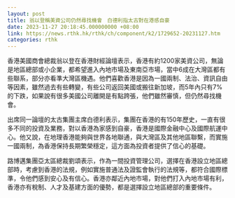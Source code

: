 ```yaml
---
layout: post
title: 翁以登稱美資公司仍然尋找機會　白德利指太古對在港感自豪
date: 2023-11-27 20:18:45.000000000 +08:00
link: https://news.rthk.hk/rthk/ch/component/k2/1729652-20231127.htm
categories: rthk
---
```


香港美國商會總裁翁以登在香港財經論壇表示，香港有約1200家美資公司，無論是地區總部或小企業，都希望進入內地市場及東南亞市場，當中6成在大灣區都有些聯系，部分亦看準大灣區機遇。他們喜歡香港是因為一國兩制、法治、資訊自由等因素，雖然過去有些轉變，有些公司返回美國或搬往新加坡，而5年內只有7%的下跌，如果說有很多美國公司離開是有點跨張，他們雖然審慎，但仍然尋找機會。

出席同一論壇的太古集團主席白德利表示，集團在香港的有150年歷史，一直有很多不同的投資及業務，對以香港為家感到自豪，香港是國際金融中心及國際航運中心。他又說，在地理香港能夠與世界各地聯通，與大灣區及其他地區聯繫，而實施一國兩制，為香港保持長期繁榮穩定，這方面為投資者提供了信心的基礎。

路博邁集團亞太區總裁劉頌表示，作為一間投資管理公司，選擇在香港設立地區總部時，考慮到香港的法規，例如實施普通法及證監會執行的法規等，都符合國際標準，令他們感到安心及有信心。香港亦鄰近內地市場，對他們打入內地市場有利，香港亦有稅制、人才及基建方面的優勢，都是選擇設立地區總部的重要條件。
